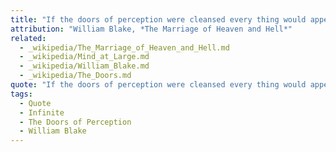 ```yaml
---
title: "If the doors of perception were cleansed every thing would appear to man as it is, Infinite"
attribution: "William Blake, *The Marriage of Heaven and Hell*"
related:
  - _wikipedia/The_Marriage_of_Heaven_and_Hell.md
  - _wikipedia/Mind_at_Large.md
  - _wikipedia/William_Blake.md
  - _wikipedia/The_Doors.md
quote: "If the doors of perception were cleansed every thing would appear to man as it is, Infinite. For man has closed himself up, till he sees all things thro' narrow chinks of his cavern"
tags:
  - Quote
  - Infinite
  - The Doors of Perception
  - William Blake
---
```

